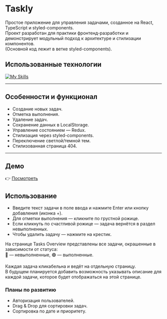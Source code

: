 # Taskly 
Простое приложение для управления задачами, созданное на React, TypeScript и styled-components. </br>
Проект разработан для практики фронтенд-разработки и демонстрирует модульный подход к архитектуре и стилизации компонентов.</br>
(Основной код лежит в ветке styled-components). 


## Использованные технологии 

[![My Skills](https://skillicons.dev/icons?i=react,ts,redux,styledcomponents)](https://skillicons.dev) 

--- 
## Особенности и функционал 
- Создание новых задач.
- Отметка выполнения.
- Удаление задач.
- Сохранение данных в LocalStorage.
- Управление состоянием — Redux.
- Стилизация через styled-components.
- Переключение светлой/темной тем.
- Стилизованная страница 404.

---
## Демо 
👉 [Посмотреть](https://zukolime.github.io/taskly) 

## Использование 
- Введите текст задачи в поле ввода и нажмите Enter или кнопку добавления (иконка +).</br>
- Для отметки выполнения — кликните по грустной рожице.</br>
- Если кликнуть по счастливой рожице — задача вернётся в раздел невыполненных.</br>
- Чтобы удалить задачу — нажмите на крестик.

На странице Tasks Overview представлены все задачи, окрашенные в зависимости от статуса:</br>
🔴 — невыполненные, 🟢 — выполненные.

Каждая задача кликабельна и ведёт на отдельную страницу.</br>
В будущем планируется добавить возможность указывать описание для каждой задачи, которое будет отображаться на этой странице.

### Планы по развитию

- Авторизация пользователей.
- Drag & Drop для сортировки задач.
- Сортировка по дате и приоритету.
